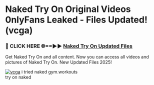 # Naked Try On Original Videos 0nlyFans Leaked - Files Updated! (vcga)

<h3>🔴 CLICK HERE 🌐==►► <a href="https://tinyurl.com/yckcrads" rel="nofollow">Naked Try On Updated Files</a></h3>

Get Naked Try On and all content. Now you can access all videos and pictures of Naked Try On. New Updated Files 2025!

[![vcga](https://i.imgur.com/hpKpOFt.gif)](https://tinyurl.com/yckcrads)
i tried naked gym.workouts<br>
try on naked